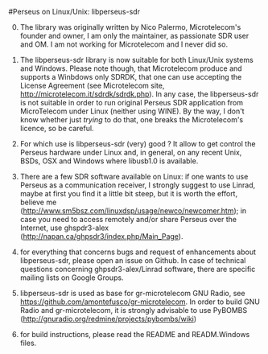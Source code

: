 #Perseus on Linux/Unix: libperseus-sdr

0. The library was originally written by Nico Palermo, Microtelecom's founder and owner, 
I am only the maintainer, as passionate SDR user and OM.
I am not working for Microtelecom and I never did so.

1. The libperseus-sdr library is now suitable for both Linux/Unix systems and Windows. 
Please note though, that Microtelecom produce and supports a Winbdows only SDRDK, that one can use
accepting the  License Agreement (see Microtelecom site, http://microtelecom.it/sdrdk/sdrdk.php).
In any case, the libperseus-sdr is not suitable in order to run original Perseus SDR application 
from MicroTelecom under Linux (neither using WINE). 
By the way, I don't know whether just *trying* to do that, one breaks the Microtelecom's licence, so be careful.

2. For which use is libperseus-sdr (very) good ?
It allow to get control the Perseus hardware under Linux and, in general, on any recent Unix, BSDs, OSX and Windows 
where libusb1.0 is available.

3. There are a few SDR software available on Linux: if one wants to use Perseus as a communication receiver, 
I strongly suggest to use Linrad, maybe at first you find it a little bit steep, 
but it is worth the effort, believe me (http://www.sm5bsz.com/linuxdsp/usage/newco/newcomer.htm); 
in case you need to access remotely and/or share Perseus over the Internet, 
use ghspdr3-alex (http://napan.ca/ghpsdr3/index.php/Main_Page).

4. for everything that concerns bugs and request of enhancements about libperseus-sdr, 
please open an issue on Github.
In case of technical questions concerning ghpsdr3-alex/Linrad software, 
there are specific mailing lists on Google Groups.

5. libperseus-sdr is used as base for gr-microtelecom GNU Radio, see https://github.com/amontefusco/gr-microtelecom.
In order to build GNU Radio and gr-microtelecom, it is strongly advisable to use PyBOMBS 
(http://gnuradio.org/redmine/projects/pybombs/wiki) 

6. for build instructions, please read the README and READM.Windows files.

